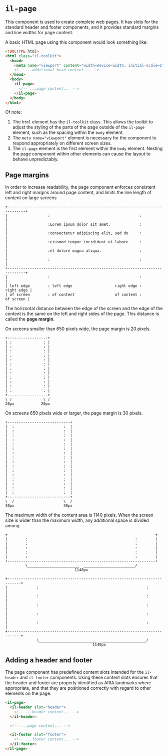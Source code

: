 # `il-page`

This component is used to create complete web pages. It has slots for the standard header and footer components, and it provides standard margins and line widths for page content.

A basic HTML page using this component would look something like:

```html
<!DOCTYPE html>
<html class="il-toolkit">
  <head>
    <meta name="viewport" content="width=device-width, initial-scale=1">
    <!-- ...additional head content... -->
  </head>
  <body>
    <il-page>
      <!-- ...page content... -->
    </il-page>
  </body>
</html>
```
Of note:

1. The `html` element has the `il-toolkit` class. This allows the toolkit to adjust the styling of the parts of the page outside of the `il-page` element, such as the spacing within the `body` element.
2. The `meta name="viewport"` element is necessary for the component to respond appropriately on different screen sizes.
3. The `il-page` element is the first element within the `body` element. Nesting the page component within other elements can cause the layout to behave unpredictably.

## Page margins

In order to increase readability, the page component enforces consistent left and right margins around page content, and limits the line length of content on large screens

```
+------------------------------------------------------------------------------+
|                  :                                        :                  |
|                  :Lorem ipsum dolor sit amet,             :                  |
|                  :consectetur adipiscing elit, sed do     :                  |
|                  :eiusmod tempor incididunt ut labore     :                  |
|                  :et dolore magna aliqua.                 :                  |                              
|                  :                                        :                  |
+------------------------------------------------------------------------------+
|                  :                                        :                  |
| left edge        : left edge                   right edge :       right edge |
| of screen        : of content                  of content :        of screen |
```

The horizontal distance between the edge of the screen and the edge of the content is the same on the left and right sides of the page. This distance is called the **page margin**.

On screens smaller than 650 pixels wide, the page margin is 20 pixels.

```
+------------------+
| :              : |
| :              : |
| :              : |
| :              : |
| :              : |
| :              : |
| :              : |
| :              : |
| :              : |
| :              : |
| :              : |
| :              : |
+------------------+
\ /              \ /
20px            20px
```

On screens 650 pixels wide or larger, the page margin is 30 pixels.

```
+----------------------------+
|  :                      :  |
|  :                      :  |
|  :                      :  |
|  :                      :  |
|  :                      :  |
|  :                      :  |
|  :                      :  |
|  :                      :  |
|  :                      :  |
|  :                      :  |
|  :                      :  |
|  :                      :  |
|  :                      :  |
|  :                      :  |
|  :                      :  |
|  :                      :  |
+----------------------------+
\  /                      \  /
30px                      30px
```

The maximum width of the content area is 1140 pixels. When the screen size is wider than the maximum width, any additional space is divided among 

```
+------------------------------------------------------------------+
|        :                                                :        |
|        :                                                :        |
|        :                                                :        |
|        :                                                :        |
|        :                                                :        |
+------------------------------------------------------------------+
         \_______________________  _______________________/
                               1140px     
```

```
+----------------------------------------------------------------------------+
|             :                                                :             |
|             :                                                :             |
|             :                                                :             |
|             :                                                :             |
|             :                                                :             |
+----------------------------------------------------------------------------+
              \__________________________  ____________________/
                                       1140px     
```


## Adding a header and footer

The page component has predefined content slots intended for the `il-header` and `il-footer` components. Using these content slots ensures that the header and footer are properly identified as ARIA landmarks where appropriate, and that they are positioned correctly with regard to other elements on the page.

```html
<il-page>
  <il-header slot="header">
    <!-- ...header content... -->
  </il-header>

  <!-- ...page content... -->

  <il-footer slot="footer">
    <!-- ...footer content... -->
  </il-footer>
</il-page>
```
